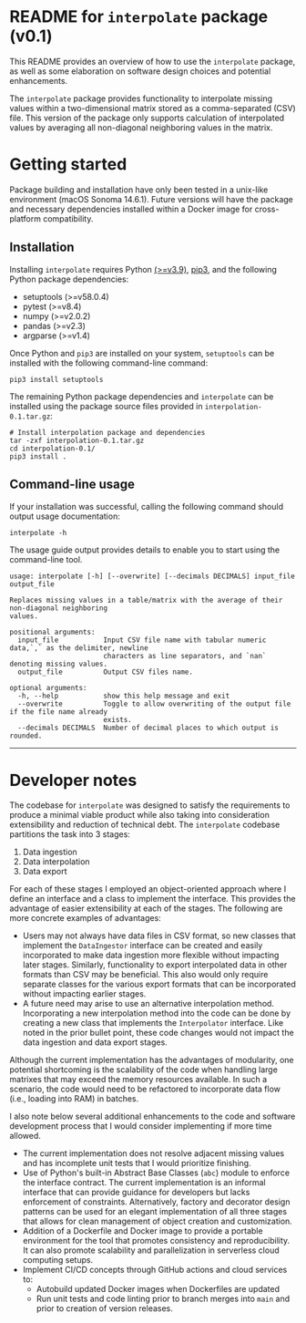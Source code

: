 # README for `interpolate` package (v0.1)

This README provides an overview of how to use the `interpolate` package, as well as some elaboration on software design choices and potential enhancements.

The `interpolate` package provides functionality to interpolate missing values within a two-dimensional matrix stored as a comma-separated (CSV) file. This version of the package only supports calculation of interpolated values by averaging all non-diagonal neighboring values in the matrix.

# Getting started

Package building and installation have only been tested in a unix-like environment (macOS Sonoma 14.6.1). Future versions will have the package and necessary dependencies installed within a Docker image for cross-platform compatibility.

## Installation

Installing `interpolate` requires Python [(>=v3.9)](https://wiki.python.org/moin/BeginnersGuide/Download), [pip3](https://pip.pypa.io/en/stable/installation/), and the following Python package dependencies:
  * setuptools (>=v58.0.4)
  * pytest (>=v8.4)
  * numpy (>=v2.0.2)
  * pandas (>=v2.3)
  * argparse (>=v1.4)

Once Python and `pip3` are installed on your system, `setuptools` can be installed with the following command-line command:


```
pip3 install setuptools

```

The remaining Python package dependencies and `interpolate` can be installed using the package source files provided in `interpolation-0.1.tar.gz`:

```
# Install interpolation package and dependencies
tar -zxf interpolation-0.1.tar.gz
cd interpolation-0.1/
pip3 install .

```

## Command-line usage

If your installation was successful, calling the following command should output usage documentation:

```
interpolate -h
```

The usage guide output provides details to enable you to start using the command-line tool.

```
usage: interpolate [-h] [--overwrite] [--decimals DECIMALS] input_file output_file

Replaces missing values in a table/matrix with the average of their non-diagonal neighboring
values.

positional arguments:
  input_file           Input CSV file name with tabular numeric data,`,` as the delimiter, newline
                       characters as line separators, and `nan` denoting missing values.
  output_file          Output CSV files name.

optional arguments:
  -h, --help           show this help message and exit
  --overwrite          Toggle to allow overwriting of the output file if the file name already
                       exists.
  --decimals DECIMALS  Number of decimal places to which output is rounded.
```

---

# Developer notes

The codebase for `interpolate` was designed to satisfy the requirements to produce a minimal viable product while also taking into consideration extensibility and reduction of technical debt. The `interpolate` codebase partitions the task into 3 stages:

1. Data ingestion
2. Data interpolation
3. Data export

For each of these stages I employed an object-oriented approach where I define an interface and a class to implement the interface. This provides the advantage of easier extensibility at each of the stages. The following are more concrete examples of advantages:
* Users may not always have data files in CSV format, so new classes that implement the `DataIngestor` interface can be created and easily incorporated to make data ingestion more flexible without impacting later stages. Similarly, functionality to export interpolated data in other formats than CSV may be beneficial. This also would only require separate classes for the various export formats that can be incorporated without impacting earlier stages.
* A future need may arise to use an alternative interpolation method. Incorporating a new interpolation method into the code can be done by creating a new class that implements the `Interpolator` interface. Like noted in the prior bullet point, these code changes would not impact the data ingestion and data export stages.

Although the current implementation has the advantages of modularity, one potential shortcoming is the scalability of the code when handling large matrixes that may exceed the memory resources available. In such a scenario, the code would need to be refactored to incorporate data flow (i.e., loading into RAM) in batches.

I also note below several additional enhancements to the code and software development process that I would consider implementing if more time allowed.

* The current implementation does not resolve adjacent missing values and has incomplete unit tests that I would prioritize finishing.
* Use of Python's built-in Abstract Base Classes (`abc`) module to enforce the interface contract. The current implementation is an informal interface that can provide guidance for developers but lacks enforcement of constraints. Alternatively, factory and decorator design patterns can be used for an elegant implementation of all three stages that allows for clean management of object creation and customization.
* Addition of a Dockerfile and Docker image to provide a portable environment for the tool that promotes consistency and reproducibility. It can also promote scalability and parallelization in serverless cloud computing setups.
* Implement CI/CD concepts through GitHub actions and cloud services to:
  * Autobuild updated Docker images when Dockerfiles are updated
  * Run unit tests and code linting prior to branch merges into `main` and prior to creation of version releases.

